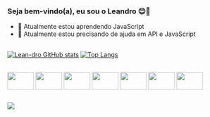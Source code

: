 ### Seja bem-vindo(a), eu sou o Leandro 😊👋
- 🌱 Atualmente estou aprendendo JavaScript 
- 🤔 Atualmente estou precisando de ajuda em API e JavaScript
##
[![Lean-dro GitHub stats](https://github-readme-stats.vercel.app/api?username=lean-dro&show_icons=true&theme=dark&locale=pt-br)](https://github.com/lean-dro/github-readme-stats)
[![Top Langs](https://github-readme-stats.vercel.app/api/top-langs/?username=lean-dro&show_icons=true&theme=dark&locale=pt-br&layout=compact)](https://github.com/anuraghazra/github-readme-stats)


<div style="display: inline_block"><br>
<img align="center" width="60" height="40" src="https://cdn.jsdelivr.net/gh/devicons/devicon/icons/mysql/mysql-original-wordmark.svg" />
<img align="center" width="60" height="40" src="https://cdn.jsdelivr.net/gh/devicons/devicon/icons/php/php-original.svg" />
<img align="center" width="60" height="40" src="https://cdn.jsdelivr.net/gh/devicons/devicon/icons/microsoftsqlserver/microsoftsqlserver-plain-wordmark.svg" />
<img align="center" width="60" height="40" src="https://cdn.jsdelivr.net/gh/devicons/devicon/icons/java/java-original-wordmark.svg" />
<img align="center" width="60" height="40" src="https://cdn.jsdelivr.net/gh/devicons/devicon/icons/javascript/javascript-original.svg" />
<img align="center" width="60" height="40" src="https://cdn.jsdelivr.net/gh/devicons/devicon/icons/html5/html5-plain-wordmark.svg" />
<img align="center" width="60" height="40" src="https://cdn.jsdelivr.net/gh/devicons/devicon/icons/css3/css3-plain-wordmark.svg" />

</div>

##
<div>
<a target="_blank" href="https://www.linkedin.com/in/leandro-coelho-2942a9220"><img src="https://img.shields.io/badge/LinkedIn-0077B5?style=for-the-badge&logo=linkedin&logoColor=white"></a>

</div>




